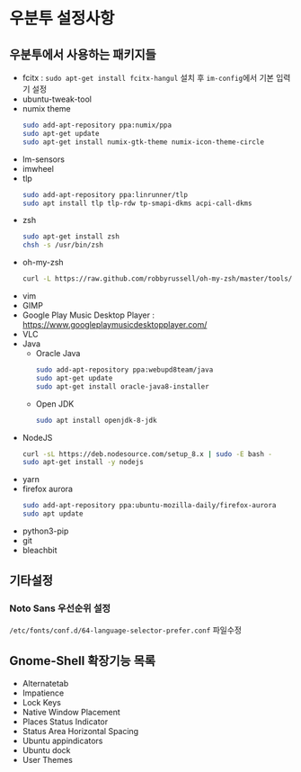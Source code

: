 # 우분투 설정사항

## 우분투에서 사용하는 패키지들

- fcitx : `sudo apt-get install fcitx-hangul` 설치 후 `im-config`에서 기본 입력기 설정
- ubuntu-tweak-tool
- numix theme
  ```sh
  sudo add-apt-repository ppa:numix/ppa
  sudo apt-get update
  sudo apt-get install numix-gtk-theme numix-icon-theme-circle
  ```
- lm-sensors
- imwheel
- tlp
  ```sh
  sudo add-apt-repository ppa:linrunner/tlp
  sudo apt install tlp tlp-rdw tp-smapi-dkms acpi-call-dkms
  ```
- zsh
  ```sh
  sudo apt-get install zsh
  chsh -s /usr/bin/zsh
  ```
- oh-my-zsh
  ```sh
  curl -L https://raw.github.com/robbyrussell/oh-my-zsh/master/tools/install.sh | sh
  ```
- vim
- GIMP
- Google Play Music Desktop Player : <https://www.googleplaymusicdesktopplayer.com/>
- VLC
- Java
  - Oracle Java
    ```sh
    sudo add-apt-repository ppa:webupd8team/java
    sudo apt-get update
    sudo apt-get install oracle-java8-installer
    ```
  - Open JDK
    ```sh
    sudo apt install openjdk-8-jdk
    ```
- NodeJS
  ```sh
  curl -sL https://deb.nodesource.com/setup_8.x | sudo -E bash -
  sudo apt-get install -y nodejs
  ```
- yarn
- firefox aurora
  ```sh
  sudo add-apt-repository ppa:ubuntu-mozilla-daily/firefox-aurora
  sudo apt update
  ```
- python3-pip
- git
- bleachbit

## 기타설정

### Noto Sans 우선순위 설정

`/etc/fonts/conf.d/64-language-selector-prefer.conf` 파일수정

## Gnome-Shell 확장기능 목록

- Alternatetab
- Impatience
- Lock Keys
- Native Window Placement
- Places Status Indicator
- Status Area Horizontal Spacing
- Ubuntu appindicators
- Ubuntu dock
- User Themes